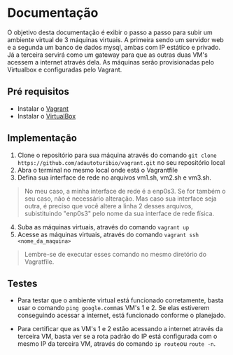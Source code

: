 # Documentação
O objetivo desta documentação é exibir o passo a passo para subir um ambiente virtual de 3 máquinas virtuais. A primeira sendo um servidor web e a segunda um banco de dados mysql, ambas com IP estático e privado. Já a terceira servirá como um gateway para que as outras duas VM's acessem a internet através dela. As máquinas serão provisionadas pelo Virtualbox e configuradas pelo Vagrant.

## Pré requisitos

* Instalar o [Vagrant](https://developer.hashicorp.com/vagrant/downloads?product_intent=vagrant)
* Instalar o [VirtualBox](https://www.virtualbox.org/wiki/Downloads)
  
## Implementação

1) Clone o repositório para sua máquina através do comando `git clone https://github.com/adautoturibio/vagrant.git` no seu repositório local
2) Abra o terminal no mesmo local onde está o Vagrantfile
3) Defina sua interface de rede no arquivos vm1.sh, vm2.sh e vm3.sh.
  
  > No meu caso, a minha interface de rede é a enp0s3. Se for também o seu caso, não é necessário alteração. Mas caso sua interface seja outra, é preciso que você altere a linha 2 desses arquivos, subistituindo "enp0s3" pelo nome da sua interface de rede física.


4)  Suba as máquinas virtuais, através do comando `vagrant up`
5) Acesse as máquinas virtuais, através do comando `vagrant ssh <nome_da_maquina>`
   
  >  Lembre-se de executar esses comando no mesmo diretório do Vagratfile.


## Testes

* Para testar que o ambiente virtual está funcionado corretamente, basta usar o comando `ping google.com`nas VM's 1 e 2. Se elas estiverem conseguindo acessar a internet, está funcionado conforme o planejado.
  
* Para certificar que as VM's 1 e 2 estão acessando a internet através da terceira VM, basta ver se a rota padrão do IP está configurada com o mesmo IP da terceira VM, através do comando `ip route`ou `route -n`.
